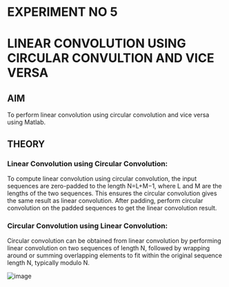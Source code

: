 # EXPERIMENT NO 5
# LINEAR CONVOLUTION USING CIRCULAR CONVULTION AND VICE VERSA

## AIM
To perform linear convolution using circular convolution and vice versa using Matlab.

## THEORY
### Linear Convolution using Circular Convolution:
To compute linear convolution using circular convolution, the input sequences are zero-padded to the length N=L+M−1,
where L and M are the lengths of the two sequences. This ensures the circular convolution gives the same result as linear convolution. 
After padding, perform circular convolution on the padded sequences to get the linear convolution result.
### Circular Convolution using Linear Convolution:
Circular convolution can be obtained from linear convolution by performing linear convolution on two sequences of 
length N, followed by wrapping around or summing overlapping elements to fit within the original sequence length N,
typically modulo N.


![image](https://github.com/user-attachments/assets/b3571237-f54b-40fe-a702-2b82b80c2ece)




